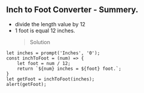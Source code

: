 ## Inch to Foot Converter - Summery.

- divide the length value by 12
- 1 foot is equal 12 inches.
  > Solution

```
let inches = prompt('Inches', '0');
const inchToFoot = (num) => {
    let foot = num / 12;
    return `${num} inches = ${foot} foot.`;
}
let getFoot = inchToFoot(inches);
alert(getFoot);
```
